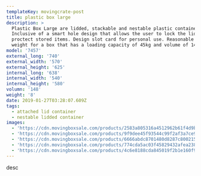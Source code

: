```yaml
---
templateKey: movingcrate-post
title: plastic box large
description: >
  Plastic Box Large are lidded, stackable and nestable plastic containers.
  Inclusive of a smart hole design that allows the user to lock the lid to
  proctect stored items. Design slot card for personal use. Reasonable unit
  weight for a box that has a loading capacity of 45kg and volume of 148L.
model: '7457'
external_long: '740'
external_width: '570'
external_height: '625'
internal_long: '638'
internal_width: '540'
internal_height: '580'
volumn: '148'
weight: '8'
date: 2019-01-27T03:28:07.609Z
tags:
  - attached lid container
  - nestable lidded container
images:
  - 'https://cdn.movingboxsale.com/products/2583a805316a4512962b61f4d9b8b9d9.jpg'
  - 'https://cdn.movingboxsale.com/products/9f9dee45f93544c99f2af3a7ce95eaa1.jpg'
  - 'https://cdn.movingboxsale.com/products/6666abdc8701480d8287c800215fd4ff.jpg'
  - 'https://cdn.movingboxsale.com/products/774cda5ac03f45829432afea238f17f3.jpg'
  - 'https://cdn.movingboxsale.com/products/4c6e8188cda845019f2b1e160f9a762f.jpg'
---
```

desc
